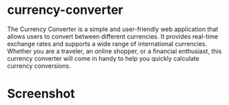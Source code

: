 # currency-converter
The Currency Converter is a simple and user-friendly web application that allows users to convert between different currencies. It provides real-time exchange rates and supports a wide range of international currencies. Whether you are a traveler, an online shopper, or a financial enthusiast, this currency converter will come in handy to help you quickly calculate currency conversions.
# Screenshot

